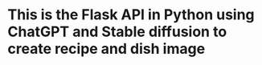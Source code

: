 # This is the Flask API in Python using ChatGPT and Stable diffusion to create recipe and dish image
